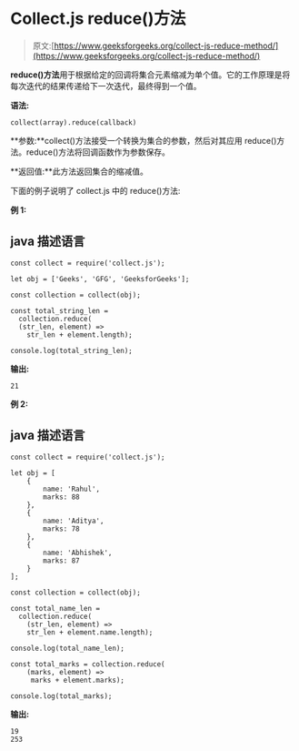 # Collect.js reduce()方法

> 原文:[https://www.geeksforgeeks.org/collect-js-reduce-method/](https://www.geeksforgeeks.org/collect-js-reduce-method/)

**reduce()方法**用于根据给定的回调将集合元素缩减为单个值。它的工作原理是将每次迭代的结果传递给下一次迭代，最终得到一个值。

**语法:**

```
collect(array).reduce(callback)
```

**参数:**collect()方法接受一个转换为集合的参数，然后对其应用 reduce()方法。reduce()方法将回调函数作为参数保存。

**返回值:**此方法返回集合的缩减值。

下面的例子说明了 collect.js 中的 reduce()方法:

**例 1:**

## java 描述语言

```
const collect = require('collect.js');

let obj = ['Geeks', 'GFG', 'GeeksforGeeks'];

const collection = collect(obj);

const total_string_len =
  collection.reduce(
  (str_len, element) => 
    str_len + element.length);

console.log(total_string_len);
```

**输出:**

```
21
```

**例 2:**

## java 描述语言

```
const collect = require('collect.js');

let obj = [
    {
        name: 'Rahul',
        marks: 88
    },
    {
        name: 'Aditya',
        marks: 78
    },
    {
        name: 'Abhishek',
        marks: 87
    }
];

const collection = collect(obj);

const total_name_len =
  collection.reduce(
    (str_len, element) => 
    str_len + element.name.length);

console.log(total_name_len);

const total_marks = collection.reduce(
    (marks, element) =>
     marks + element.marks);

console.log(total_marks);
```

**输出:**

```
19
253
```